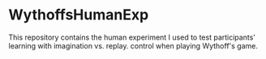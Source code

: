 # WythoffsHumanExp
This repository contains the human experiment I used to test participants' learning with imagination vs. replay. control when playing Wythoff's game.
